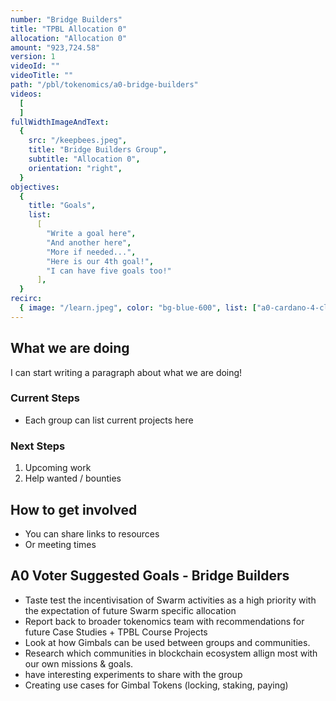 ```yaml
---
number: "Bridge Builders"
title: "TPBL Allocation 0"
allocation: "Allocation 0"
amount: "923,724.58"
version: 1
videoId: ""
videoTitle: ""
path: "/pbl/tokenomics/a0-bridge-builders"
videos:
  [
  ]
fullWidthImageAndText:
  {
    src: "/keepbees.jpeg",
    title: "Bridge Builders Group",
    subtitle: "Allocation 0",
    orientation: "right",
  }
objectives:
  {
    title: "Goals",
    list:
      [
        "Write a goal here",
        "And another here",
        "More if needed...",
        "Here is our 4th goal!",
        "I can have five goals too!"
      ],
  }
recirc:
  { image: "/learn.jpeg", color: "bg-blue-600", list: ["a0-cardano-4-climate", "a0-littlefish-foundation"] }
---
```


## What we are doing

I can start writing a paragraph about what we are doing!

### Current Steps
- Each group can list current projects here

### Next Steps
1. Upcoming work
2. Help wanted / bounties

## How to get involved
- You can share links to resources
- Or meeting times

## A0 Voter Suggested Goals - Bridge Builders
- Taste test the incentivisation of Swarm activities as a high priority with the expectation of future Swarm specific allocation
- Report back to broader tokenomics team with recommendations for future Case Studies + TPBL Course Projects
- Look at how Gimbals can be used between groups and communities.
- Research which communities in blockchain ecosystem allign most with our own missions & goals.
- have interesting experiments to share with the group
- Creating use cases for Gimbal Tokens (locking, staking, paying)
